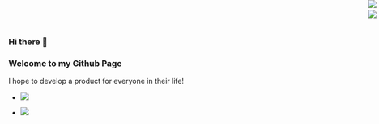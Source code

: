 ### Hi there 👋
### Welcome to my Github Page

I hope to develop a product for everyone in their life!
<img style="position: absolute; right: 5px; top: 0px" src="https://github-readme-stats.vercel.app/api?username=CharlexChen&theme=tokyonight&show_icons=true&count_private=true"/>
<img style="position: absolute; right: 5px; top: 20px" src="https://github-readme-stats.vercel.app/api/top-langs/?username=CharlexChen&layout=compact&theme=tokyonight&show_icons=true&count_private=true"/>
<p></p>

<ul>
  <li><p></p><img src="https://img.shields.io/github/followers/CharlexChen?style=social"/></li>
  <li><p></p><img src="https://img.shields.io/github/stars/CharlexChen?style=social"/></li>
</ul>



<!--
**CharlexChen/CharlexChen** is a ✨ _special_ ✨ repository because its `README.md` (this file) appears on your GitHub profile.

Here are some ideas to get you started:

- 🔭 I’m currently working on ...
- 🌱 I’m currently learning ...
- 👯 I’m looking to collaborate on ...
- 🤔 I’m looking for help with ...
- 💬 Ask me about ...
- 📫 How to reach me: ...
- 😄 Pronouns: ...
- ⚡ Fun fact: ...
-->
